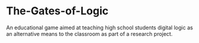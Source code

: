 # The-Gates-of-Logic

An educational game aimed at teaching high school students digital logic as an alternative means to the classroom as part of a research project.
